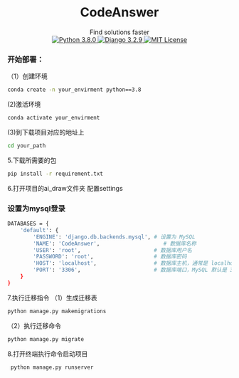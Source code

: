 
<h1 align="center">CodeAnswer</h1>
<p align="center">
  Find solutions faster
  <br>
    <a href="https://www.python.org/downloads/release/python-362/">
    <img src="https://img.shields.io/badge/python-3.8.0-blue.svg?style=flat-square" alt="Python 3.8.0" />
  </a>
  <a href="https://www.djangoproject.com/">
    <img src="https://img.shields.io/badge/django-3.2.9-blue.svg?style=flat-square" alt="Django 3.2.9" />
  </a>
  <a href="https://github.com/harmfl/AI_draw/blob/master/LICENSE">
    <img src="https://img.shields.io/badge/License-MIT-green" alt="MIT License" />
  </a>
  <!-- 插入徽章 -->
  <br />


### 开始部署：

（1）创建环境
```sh
conda create -n your_envirment python==3.8
```
(2)激活环境
```sh
conda activate your_envirment
```
(3)到下载项目对应的地址上
```sh
cd your_path
```
5.下载所需要的包
```sh
pip install -r requirement.txt
```
6.打开项目的ai_draw文件夹
配置settings
### 设置为mysql登录
```sh
DATABASES = {
    'default': {
        'ENGINE': 'django.db.backends.mysql', # 设置为 MySQL
        'NAME': 'CodeAnswer',                    # 数据库名称
        'USER': 'root',                       # 数据库用户名
        'PASSWORD': 'root',                   # 数据库密码
        'HOST': 'localhost',                  # 数据库主机，通常是 localhost
        'PORT': '3306',                       # 数据库端口，MySQL 默认是 3306
    }
}
```
7.执行迁移指令
（1）生成迁移表
```sh
python manage.py makemigrations
```
（2）执行迁移命令
```sh
python manage.py migrate
```
8.打开终端执行命令启动项目
```sh
 python manage.py runserver
```
